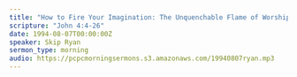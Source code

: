 ```yaml
---
title: "How to Fire Your Imagination: The Unquenchable Flame of Worship"
scripture: "John 4:4-26"
date: 1994-08-07T00:00:00Z
speaker: Skip Ryan
sermon_type: morning
audio: https://pcpcmorningsermons.s3.amazonaws.com/19940807ryan.mp3 
---
```



